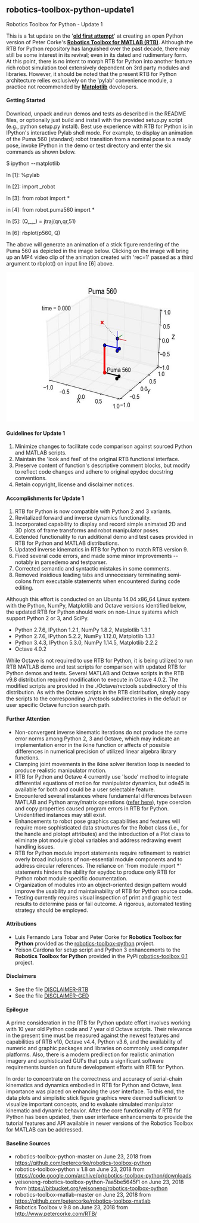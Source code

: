 ## robotics-toolbox-python-update1 ##
Robotics Toolbox for Python - Update 1

This is a 1st update on the '[**old first attempt**](https://github.com/petercorke/robotics-toolbox-python)' at creating an open Python version of Peter Corke's [**Robotics Toolbox for MATLAB (RTB)**](http://petercorke.com/wordpress/toolboxes/robotics-toolbox). Although the RTB for Python repository has languished over the past decade, there may still be some interest in its revival; even in its dated and rudimentary form. At this point, there is no intent to morph RTB for Python into another feature rich robot simulation tool extensively dependent on 3rd party modules and libraries. However, it should be noted that the present RTB for Python architecture relies exclusively on the 'pylab' convenience module, a practice not recommended by [**Matplotlib**](https://matplotlib.org/faq/usage_faq.html#matplotlib-pyplot-and-pylab-how-are-they-related) developers.

#### Getting Started ####

Download, unpack and run demos and tests as described in the README files, or optionally just build and install with the provided setup.py script (e.g., python setup.py install). Best use experience with RTB for Python is in IPython's interactive Pylab shell mode. For example, to display an animation of the Puma 560 (standard) robot transition from a nominal pose to a ready pose, invoke IPython in the demo or test directory and enter the six commands as shown below.

$ ipython --matplotlib

In \[1]: %pylab

In \[2]: import _robot

In \[3]: from robot import *

in \[4]: from robot.puma560 import *

In \[5]: (Q,\_,\_) = jtraj(qn,qr,51)

In \[6]: rbplot(p560, Q)

The above will generate an animation of a stick figure rendering of the Puma 560 as depicted in the image below. Clicking on the image will bring up an MP4 video clip of the animation created with 'rec=1' passed as a third argument to rbplot() on input line \[6] above.

<a href="https://youtu.be/7zvrEWacG5Q"><img src="./docs/images/Puma_560.jpg" width="600" height="400" alt="Puma 560 robot in RTB for Python"></a>

#### Guidelines for Update 1 ####

1) Minimize changes to facilitate code comparison against sourced Python and MATLAB scripts.
2) Maintain the 'look and feel' of the original RTB functional interface.
4) Preserve content of function's descriptive comment blocks, but modify to reflect code changes and adhere to original epydoc docstring conventions.
5) Retain copyright, license and disclaimer notices.

#### Accomplishments for Update 1 ####

1) RTB for Python is now compatible with Python 2 and 3 variants.
2) Revitalized forward and inverse dynamics functionality.
3) Incorporated capability to display and record simple animated 2D and 3D plots of frame transforms and robot manipulator poses.
4) Extended functionality to run additional demo and test cases provided in RTB for Python and MATLAB distributions.
5) Updated inverse kinematics in RTB for Python to match RTB version 9.
6) Fixed several code errors, and made some minor improvements -- notably in parsedemo and testparser.
7) Corrected semantic and syntactic mistakes in some comments.
8) Removed insidious leading tabs and unnecessary terminating semi-colons from executable statements when encountered during code editing.

Although this effort is conducted on an Ubuntu 14.04 x86_64 Linux system with the Python, NumPy, Matplotlib and Octave versions identified below, the updated RTB for Python should work on non-Linux systems which support Python 2 or 3, and SciPy.
* Python 2.7.6, IPython 1.2.1, NumPy 1.8.2, Matplotlib 1.3.1
* Python 2.7.6, IPython 5.2.2, NumPy 1.12.0, Matplotlib 1.3.1
* Python 3.4.3, IPython 5.3.0, NumPy 1.14.5, Matplotlib 2.2.2
* Octave 4.0.2

While Octave is not required to use RTB for Python, it is being utilized to run RTB MATLAB demo and test scripts for comparison with updated RTB for Python demos and tests. Several MATLAB and Octave scripts in the RTB v9.8 distribution required modification to execute in Octave 4.0.2. The modified scripts are provided in the ./Octave/rvctools subdirectory of this distribution. As with the Octave scripts in the RTB distribution, simply copy the scripts to the corresponding ./rvctools subdirectories in the default or user specific Octave function search path.

#### Further Attention ####

* Non-convergent inverse kinematic iterations do not produce the same error norms among Python 2, 3 and Octave, which may indicate an implementation error in the ikine function or affects of possible differences in numerical precision of utilized linear algebra library functions.
* Clamping joint movements in the ikine solver iteration loop is needed to produce realistic manipulator motion.
* RTB for Python and Octave 4 currently use 'lsode' method to integrate differential equations of motion for manipulator dynamics, but ode45 is available for both and could be a user selectable feature.
* Encountered several instances where fundamental differences between MATLAB and Python array/matrix operations ([refer here](https://docs.scipy.org/doc/numpy/user/numpy-for-matlab-users.html)), type coercion and copy properties caused program errors in RTB for Python. Unidentified instances may still exist.
* Enhancements to robot pose graphics capabilities and features will require more sophisticated data structures for the Robot class (i.e., for the handle and plotopt attributes) and the introduction of a Plot class to eliminate plot module global variables and address redrawing event handling issues.
* RTB for Python module import statements require refinement to restrict overly broad inclusions of non-essential module components and to address circular references. The reliance on 'from module import *' statements hinders the ability for epydoc to produce only RTB for Python robot module specific documentation.
* Organization of modules into an object-oriented design pattern would improve the usability and maintainability of RTB for Python source code.
* Testing currently requires visual inspection of print and graphic test results to determine pass or fail outcome. A rigorous, automated testing strategy should be employed.

#### Attributions ####

* Luis Fernando Lara Tobar and Peter Corke for **Robotics Toolbox for Python** provided as the [robotics-toolbox-python](https://github.com/petercorke/robotics-toolbox-python/) project.
* Yeison Cardona for setup script and Python 3 enhancements to the **Robotics Toolbox for Python** provided in the PyPi [robotics-toolbox 0.1](https://pypi.org/project/robotics-toolbox/) project.

#### Disclaimers ####

* See the file [DISCLAIMER-RTB](./DISCLAIMER-RTB)
* See the file [DISCLAIMER-GED](./DISCLAIMER-GED)

#### Epilogue ####

A prime consideration in the RTB for Python update effort involves working with 10 year old Python code and 7 year old Octave scripts. Their relevance in the present time must be measured against the newest features and capabilities of RTB v10, Octave v4.4, Python v3.6, and the availability of numeric and graphic packages and libraries on commonly used computer platforms. Also, there is a modern predilection for realistic animation imagery and sophisticated GUI's that puts a significant software requirements burden on future development efforts with RTB for Python.

In order to concentrate on the correctness and accuracy of serial-chain kinematics and dynamics embodied in RTB for Python and Octave, less importance was placed on enhancing the user interface. To this end, the data plots and simplistic stick figure graphics were deemed sufficient to visualize important concepts, and to evaluate simulated manipulator kinematic and dynamic behavior. After the core functionality of RTB for Python has been updated, then user interface enhancements to provide the tutorial features and API available in newer versions of the Robotics Toolbox for MATLAB can be addressed.

#### Baseline Sources ####

* robotics-toolbox-python-master on June 23, 2018 from https://github.com/petercorke/robotics-toolbox-python
* robotics-toolbox-python v 1.8 on June 23, 2018 from https://code.google.com/archive/p/robotics-toolbox-python/downloads
* yeisoneng-robotics-toolbox-python-7aa5be5645f1 on June 23, 2018 from https://bitbucket.org/yeisoneng/robotics-toolbox-python
* robotics-toolbox-matlab-master on June 23, 2018 from https://github.com/petercorke/robotics-toolbox-matlab
* Robotics Toolbox v 9.8 on June 23, 2018 from http://www.petercorke.com/RTB/
